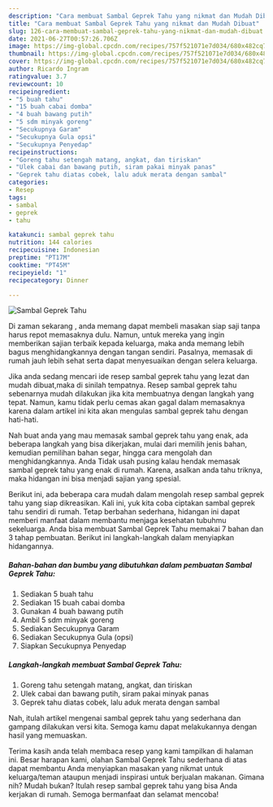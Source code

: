 ```yaml
---
description: "Cara membuat Sambal Geprek Tahu yang nikmat dan Mudah Dibuat"
title: "Cara membuat Sambal Geprek Tahu yang nikmat dan Mudah Dibuat"
slug: 126-cara-membuat-sambal-geprek-tahu-yang-nikmat-dan-mudah-dibuat
date: 2021-06-27T00:57:26.706Z
image: https://img-global.cpcdn.com/recipes/757f521071e7d034/680x482cq70/sambal-geprek-tahu-foto-resep-utama.jpg
thumbnail: https://img-global.cpcdn.com/recipes/757f521071e7d034/680x482cq70/sambal-geprek-tahu-foto-resep-utama.jpg
cover: https://img-global.cpcdn.com/recipes/757f521071e7d034/680x482cq70/sambal-geprek-tahu-foto-resep-utama.jpg
author: Ricardo Ingram
ratingvalue: 3.7
reviewcount: 10
recipeingredient:
- "5 buah tahu"
- "15 buah cabai domba"
- "4 buah bawang putih"
- "5 sdm minyak goreng"
- "Secukupnya Garam"
- "Secukupnya Gula opsi"
- "Secukupnya Penyedap"
recipeinstructions:
- "Goreng tahu setengah matang, angkat, dan tiriskan"
- "Ulek cabai dan bawang putih, siram pakai minyak panas"
- "Geprek tahu diatas cobek, lalu aduk merata dengan sambal"
categories:
- Resep
tags:
- sambal
- geprek
- tahu

katakunci: sambal geprek tahu 
nutrition: 144 calories
recipecuisine: Indonesian
preptime: "PT17M"
cooktime: "PT45M"
recipeyield: "1"
recipecategory: Dinner

---
```



![Sambal Geprek Tahu](https://img-global.cpcdn.com/recipes/757f521071e7d034/680x482cq70/sambal-geprek-tahu-foto-resep-utama.jpg)

Di zaman  sekarang , anda memang dapat membeli masakan siap saji tanpa harus repot memasaknya dulu. Namun, untuk mereka yang ingin memberikan sajian terbaik kepada keluarga, maka anda memang lebih bagus menghidangkannya dengan tangan sendiri. Pasalnya, memasak di rumah jauh lebih sehat serta dapat menyesuaikan dengan selera keluarga.

Jika anda sedang mencari ide resep sambal geprek tahu yang lezat dan mudah dibuat,maka di sinilah tempatnya. Resep sambal geprek tahu  sebenarnya mudah dilakukan jika kita membuatnya dengan langkah yang tepat. Namun, kamu tidak perlu cemas akan gagal dalam memasaknya 
karena dalam artikel ini kita akan mengulas sambal geprek tahu dengan hati-hati.  



Nah buat anda yang mau memasak sambal geprek tahu yang enak, ada beberapa langkah yang bisa dikerjakan, mulai dari memilih jenis bahan, kemudian pemilihan bahan segar, hingga cara mengolah dan menghidangkannya. Anda Tidak usah pusing kalau hendak memasak sambal geprek tahu yang enak di rumah. Karena, asalkan anda  tahu triknya, maka hidangan ini bisa menjadi sajian yang spesial.

Berikut ini, ada beberapa cara mudah dalam mengolah resep sambal geprek tahu yang siap dikreasikan. Kali ini, yuk kita coba ciptakan sambal geprek tahu sendiri di rumah. Tetap berbahan sederhana, hidangan ini dapat memberi manfaat dalam membantu menjaga kesehatan tubuhmu sekeluarga. Anda bisa membuat Sambal Geprek Tahu memakai 7 bahan dan 3 tahap pembuatan. Berikut ini langkah-langkah dalam menyiapkan hidangannya.

<!--inarticleads1-->

##### Bahan-bahan dan bumbu yang dibutuhkan dalam pembuatan Sambal Geprek Tahu:

1. Sediakan 5 buah tahu
1. Sediakan 15 buah cabai domba
1. Gunakan 4 buah bawang putih
1. Ambil 5 sdm minyak goreng
1. Sediakan Secukupnya Garam
1. Sediakan Secukupnya Gula (opsi)
1. Siapkan Secukupnya Penyedap




<!--inarticleads2-->

##### Langkah-langkah membuat Sambal Geprek Tahu:

1. Goreng tahu setengah matang, angkat, dan tiriskan
1. Ulek cabai dan bawang putih, siram pakai minyak panas
1. Geprek tahu diatas cobek, lalu aduk merata dengan sambal




Nah, itulah artikel mengenai  sambal geprek tahu  yang sederhana dan gampang dilakukan versi kita. Semoga kamu dapat melakukannya dengan hasil yang memuaskan. 

Terima kasih anda telah membaca resep yang kami tampilkan di halaman ini. Besar harapan kami, olahan  Sambal Geprek Tahu sederhana di atas dapat membantu Anda menyiapkan masakan yang nikmat untuk keluarga/teman ataupun menjadi inspirasi untuk berjualan makanan. Gimana nih? Mudah bukan? Itulah resep sambal geprek tahu yang bisa Anda kerjakan di rumah. Semoga bermanfaat dan selamat mencoba!

